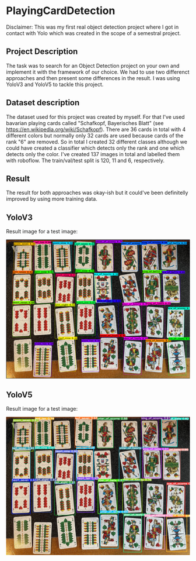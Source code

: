 # PlayingCardDetection
Disclaimer: This was my first real object detection project where I got in contact with Yolo which was created in the scope of a semestral project.

## Project Description
The task was to search for an Object Detection project on your own and implement it with the framework of our choice. We had to use two differenct approaches and then present some differences in the result. I was using YoloV3 and YoloV5 to tackle this project.

## Dataset description
The dataset used for this project was created by myself. For that I've used bavarian playing cards called "Schafkopf, Bayerisches Blatt" (see https://en.wikipedia.org/wiki/Schafkopf). There are 36 cards in total with 4 different colors but normally only 32 cards are used because cards of the rank "6" are removed. So in total I created 32 different classes although we could have created a classifier which detects only the rank and one which detects only the color. I've created 137 images in total and labelled them with roboflow. The train/val/test split is 120, 11 and 6, respectively.

## Result
The result for both approaches was okay-ish but it could've been definitelly improved by using more training data.

## YoloV3
Result image for a test image:

![alt text](https://github.com/thurnbauermatthi/PlayingCardDetection/blob/main/detection_result_image_yolov3.PNG?raw=true)

## YoloV5
Result image for a test image:

![alt text](https://github.com/thurnbauermatthi/PlayingCardDetection/blob/main/detection_result_image_yolov5.jpg?raw=true)
